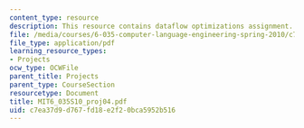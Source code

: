 ```yaml
---
content_type: resource
description: This resource contains dataflow optimizations assignment.
file: /media/courses/6-035-computer-language-engineering-spring-2010/c7ea37d9d767fd18e2f20bca5952b516_MIT6_035S10_proj04.pdf
file_type: application/pdf
learning_resource_types:
- Projects
ocw_type: OCWFile
parent_title: Projects
parent_type: CourseSection
resourcetype: Document
title: MIT6_035S10_proj04.pdf
uid: c7ea37d9-d767-fd18-e2f2-0bca5952b516
---
```

